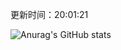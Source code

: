 
  更新时间：20:01:21
	
  ![Anurag's GitHub stats](https://github-readme-stats.vercel.app/api?username=chendj89&theme=gruvbox&show_icons=true)